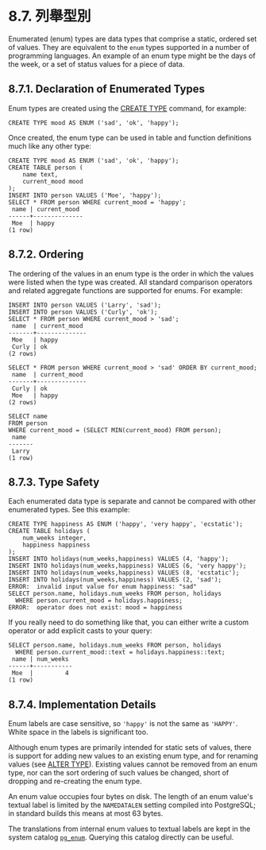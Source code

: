 # 8.7. 列舉型別

Enumerated (enum) types are data types that comprise a static, ordered set of values. They are equivalent to the `enum` types supported in a number of programming languages. An example of an enum type might be the days of the week, or a set of status values for a piece of data.

## 8.7.1. Declaration of Enumerated Types

Enum types are created using the [CREATE TYPE](https://www.postgresql.org/docs/12/sql-createtype.html) command, for example:

```
CREATE TYPE mood AS ENUM ('sad', 'ok', 'happy');
```

Once created, the enum type can be used in table and function definitions much like any other type:

```
CREATE TYPE mood AS ENUM ('sad', 'ok', 'happy');
CREATE TABLE person (
    name text,
    current_mood mood
);
INSERT INTO person VALUES ('Moe', 'happy');
SELECT * FROM person WHERE current_mood = 'happy';
 name | current_mood 
------+--------------
 Moe  | happy
(1 row)
```

## 8.7.2. Ordering

The ordering of the values in an enum type is the order in which the values were listed when the type was created. All standard comparison operators and related aggregate functions are supported for enums. For example:

```
INSERT INTO person VALUES ('Larry', 'sad');
INSERT INTO person VALUES ('Curly', 'ok');
SELECT * FROM person WHERE current_mood > 'sad';
 name  | current_mood 
-------+--------------
 Moe   | happy
 Curly | ok
(2 rows)

SELECT * FROM person WHERE current_mood > 'sad' ORDER BY current_mood;
 name  | current_mood 
-------+--------------
 Curly | ok
 Moe   | happy
(2 rows)

SELECT name
FROM person
WHERE current_mood = (SELECT MIN(current_mood) FROM person);
 name  
-------
 Larry
(1 row)
```

## 8.7.3. Type Safety

Each enumerated data type is separate and cannot be compared with other enumerated types. See this example:

```
CREATE TYPE happiness AS ENUM ('happy', 'very happy', 'ecstatic');
CREATE TABLE holidays (
    num_weeks integer,
    happiness happiness
);
INSERT INTO holidays(num_weeks,happiness) VALUES (4, 'happy');
INSERT INTO holidays(num_weeks,happiness) VALUES (6, 'very happy');
INSERT INTO holidays(num_weeks,happiness) VALUES (8, 'ecstatic');
INSERT INTO holidays(num_weeks,happiness) VALUES (2, 'sad');
ERROR:  invalid input value for enum happiness: "sad"
SELECT person.name, holidays.num_weeks FROM person, holidays
  WHERE person.current_mood = holidays.happiness;
ERROR:  operator does not exist: mood = happiness
```

If you really need to do something like that, you can either write a custom operator or add explicit casts to your query:

```
SELECT person.name, holidays.num_weeks FROM person, holidays
  WHERE person.current_mood::text = holidays.happiness::text;
 name | num_weeks 
------+-----------
 Moe  |         4
(1 row)
```

## 8.7.4. Implementation Details

Enum labels are case sensitive, so `'happy'` is not the same as `'HAPPY'`. White space in the labels is significant too.

Although enum types are primarily intended for static sets of values, there is support for adding new values to an existing enum type, and for renaming values (see [ALTER TYPE](https://www.postgresql.org/docs/12/sql-altertype.html)). Existing values cannot be removed from an enum type, nor can the sort ordering of such values be changed, short of dropping and re-creating the enum type.

An enum value occupies four bytes on disk. The length of an enum value's textual label is limited by the `NAMEDATALEN` setting compiled into PostgreSQL; in standard builds this means at most 63 bytes.

The translations from internal enum values to textual labels are kept in the system catalog [`pg_enum`](https://www.postgresql.org/docs/12/catalog-pg-enum.html). Querying this catalog directly can be useful.
